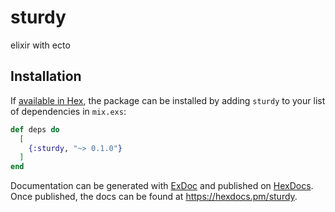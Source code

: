 # sturdy
elixir with ecto

## Installation

If [available in Hex](https://hex.pm/docs/publish), the package can be installed
by adding `sturdy` to your list of dependencies in `mix.exs`:

```elixir
def deps do
  [
    {:sturdy, "~> 0.1.0"}
  ]
end
```

Documentation can be generated with [ExDoc](https://github.com/elixir-lang/ex_doc)
and published on [HexDocs](https://hexdocs.pm). Once published, the docs can
be found at <https://hexdocs.pm/sturdy>.
